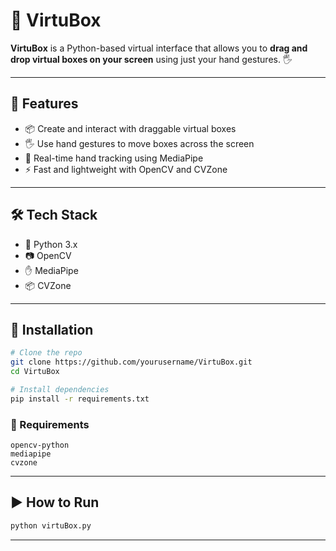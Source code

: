 # 🧰 VirtuBox

**VirtuBox** is a Python-based virtual interface that allows you to **drag and drop virtual boxes on your screen** using just your hand gestures.  🖐️

---

## 🚀 Features

* 📦 Create and interact with draggable virtual boxes
* 🖐️ Use hand gestures to move boxes across the screen
* 🧠 Real-time hand tracking using MediaPipe
* ⚡ Fast and lightweight with OpenCV and CVZone

---

## 🛠️ Tech Stack

* 🐍 Python 3.x
* 📷 OpenCV
* ✋ MediaPipe 
* 📦 CVZone

---

## 🧪 Installation

```bash
# Clone the repo
git clone https://github.com/yourusername/VirtuBox.git
cd VirtuBox

# Install dependencies
pip install -r requirements.txt
```

### 🔧 Requirements

```
opencv-python
mediapipe
cvzone
```

---

## ▶️ How to Run

```bash
python virtuBox.py
```

---

